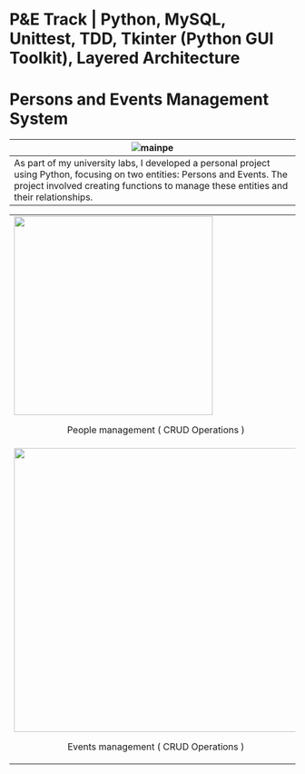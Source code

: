 # P&E Track | Python, MySQL, Unittest, TDD, Tkinter (Python GUI Toolkit), Layered Architecture
# Persons and Events Management System
| ![mainpe](https://github.com/user-attachments/assets/e2b3cc5c-3ce4-45ec-aaec-6ff9ab3f4791) | 
|----------------------------------------------------------------------------------------------------|
|  As part of my university labs, I developed a personal project using Python, focusing on two entities: Persons and Events. The project involved creating functions to manage these entities and their relationships. |


<table align="center">
  <tr>
    <td><img src="https://github.com/user-attachments/assets/519fe4b3-b7fb-40c1-8329-aea45346b204" width="350" />
    <p style="text-align:center;">People management ( CRUD Operations )</p></td>
  </tr>
  <tr>
    <td colspan="2">
      <img src="https://github.com/user-attachments/assets/e7b92583-b8d7-44b5-94de-9aa87908440d" width="500" />
      <p style="text-align:center;">Events management ( CRUD Operations )</p></td>
    </td>
  </tr>
</table>



